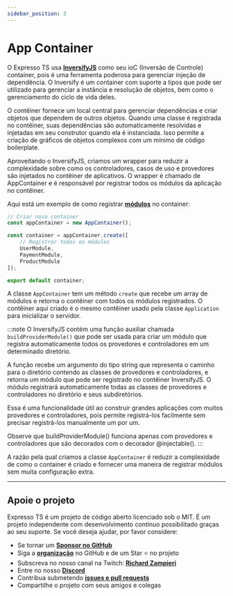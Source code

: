 ```yaml
---
sidebar_position: 3
---
```


# App Container

O Expresso TS usa **[InversifyJS](https://inversify.io/)** como seu ioC (Inversão de Controle) container, pois é uma ferramenta poderosa para gerenciar injeção de dependência. O Inversify é um container com suporte a tipos que pode ser utilizado para gerenciar a instância e resolução de objetos, bem como o gerenciamento do ciclo de vida deles.

O contêiner fornece um local central para gerenciar dependências e criar objetos que dependem de outros objetos. Quando uma classe é registrada no contêiner, suas dependências são automaticamente resolvidas e injetadas em seu construtor quando ela é instanciada. Isso permite a criação de gráficos de objetos complexos com um mínimo de código boilerplate.

Aproveitando o InversifyJS, criamos um wrapper para reduzir a complexidade sobre como os controladores, casos de uso e provedores são injetados no contêiner de aplicativos. O wrapper é chamado de AppContainer e é responsável por registrar todos os módulos da aplicação no contêiner.

Aqui está um exemplo de como registrar **[módulos](./module.md)** no container:

```typescript
// Criar novo container
const appContainer = new AppContainer();

const container = appContainer.create([
    // Registrar todos os módulos
    UserModule,
    PaymentModule,
    ProductModule
]);

export default container;
```

A classe `AppContainer` tem um método `create` que recebe um array de módulos e retorna o contêiner com todos os módulos registrados. O contêiner aqui criado é o mesmo contêiner usado pela classe `Application` para inicializar o servidor.

:::note
O InversifyJS contém uma função auxiliar chamada `buildProviderModule()` que pode ser usada para criar um módulo que registra automaticamente todos os provedores e controladores em um determinado diretório.

A função recebe um argumento do tipo string que representa o caminho para o diretório contendo as classes de provedores e controladores, e retorna um módulo que pode ser registrado no contêiner InversifyJS. O módulo registrará automaticamente todas as classes de provedores e controladores no diretório e seus subdiretórios.

Essa é uma funcionalidade útil ao construir grandes aplicações com muitos provedores e controladores, pois permite registrá-los facilmente sem precisar registrá-los manualmente um por um.

Observe que buildProviderModule() funciona apenas com provedores e controladores que são decorados com o decorador @injectable().
:::

A razão pela qual criamos a classe `AppContainer` é reduzir a complexidade de como o container é criado e fornecer uma maneira de registrar módulos sem muita configuração extra.

---

## Apoie o projeto

Expresso TS é um projeto de código aberto licenciado sob o MIT. É um projeto independente com desenvolvimento contínuo possibilitado graças ao seu suporte. Se você deseja ajudar, por favor considere:

- Se tornar um **[Sponsor no GitHub](https://github.com/sponsors/expressots)**
- Siga a **[organização](https://github.com/expressots)** no GitHub e de um Star ⭐ no projeto
- Subscreva no nosso canal na Twitch: **[Richard Zampieri](https://www.twitch.tv/richardzampieri)**
- Entre no nosso **[Discord](https://discord.com/invite/PyPJfGK)**
- Contribua submetendo **[issues e pull requests](https://github.com/expressots/expressots/issues/new/choose)**
- Compartilhe o projeto com seus amigos e colegas